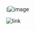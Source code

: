 

(![image](https://github.com/robinpound/LaserBeat/assets/54936470/ccbc5ff6-48ba-4d10-8275-014dadb3ceab)


![link](https://www.youtube.com/watch?v=vuzkZVSXGzM)
